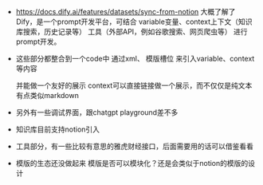 - https://docs.dify.ai/features/datasets/sync-from-notion
  大概了解了Dify，是一个prompt开发平台，可结合
  	variable变量、context上下文（知识库搜索，历史记录等）
  	工具（外部API，例如谷歌搜索、网页爬虫等）
  	进行prompt开发。
- 这些部分都整合到一个code中
  	通过xml、 模版槽位 来引入variable、context等内容
  
  并能做一个友好的展示
  	context可以直接链接做一个展示，而不仅仅是纯文本
  		有点类似markdown
- 另外有一些调试界面，跟chatgpt playground差不多
- 知识库目前支持notion引入
- 工具部分，有一些比较有意思的雅虎财经接口，后面需要用的话可以借鉴看看
- 模版的生态还没做起来
  	模版是否可以模块化？还是会类似于notion的模版的设计
